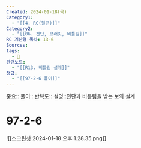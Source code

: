 ```yaml
---
Created: 2024-01-18(목)
Category1:
  - "[[4. RC(철콘)]]"
Category2:
  - "[[06. 전단, 브래킷, 비틀림]]"
RC 계산형 목차: 13-6
Sources: 
tags:
  - 🧮
관련노트:
  - "[[R13. 비틀림 설계]]"
정답:
  - "[[97-2-6 풀이]]"
---
```

중요::
풀이::
반복도::
설명::전단과 비틀림을 받는 보의 설계

#  97-2-6

![[스크린샷 2024-01-18 오후 1.28.35.png]]